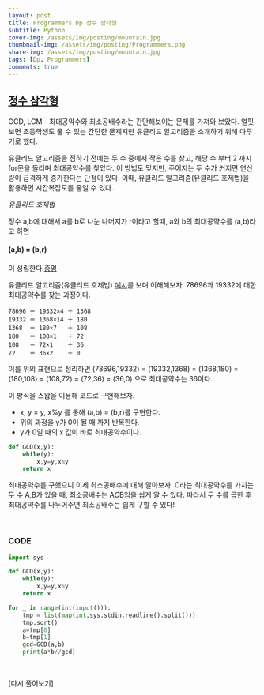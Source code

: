 ```yaml
---
layout: post
title: Programmers Dp 정수 삼각형
subtitle: Python
cover-img: /assets/img/posting/mountain.jpg
thumbnail-img: /assets/img/posting/Programmers.png
share-img: /assets/img/posting/mountain.jpg
tags: [Dp, Programmers]
comments: true
---
```


## [정수 삼각형](https://programmers.co.kr/learn/courses/30/lessons/43105?language=python3)

GCD, LCM - 최대공약수와 최소공배수라는 간단해보이는 문제를 가져와 보았다. 얼핏 보면 초등학생도 풀 수 있는 간단한 문제지만 유클리드 알고리즘을 소개하기 위해 다루기로 했다.

유클리드 알고리즘을 접하기 전에는 두 수 중에서 작은 수를 찾고, 해당 수 부터 2 까지 for문을 돌리며 최대공약수를 찾았다. 이 방법도 맞지만, 주어지는 두 수가 커지면 연산량이 급격하게 증가한다는 단점이 있다. 이때, 유클리드 알고리즘(유클리드 호제법)을 활용하면 시간복잡도를 줄일 수 있다.

_유클리드 호제법_

정수 a,b에 대해서 a를 b로 나눈 나머지가 r이라고 할때, a와 b의 최대공약수를 (a,b)라고 하면

#### (a,b) = (b,r)

이 성립한다.[증명](https://ko.wikipedia.org/wiki/%EC%9C%A0%ED%81%B4%EB%A6%AC%EB%93%9C_%ED%98%B8%EC%A0%9C%EB%B2%95)

유클리드 알고리즘(유클리드 호제법) [예시](https://ko.wikipedia.org/wiki/%EC%9C%A0%ED%81%B4%EB%A6%AC%EB%93%9C_%ED%98%B8%EC%A0%9C%EB%B2%95)를 보며 이해해보자.
78696과 19332에 대한 최대공약수를 찾는 과정이다.

```
78696 ＝ 19332×4 ＋ 1368
19332 ＝ 1368×14 ＋ 180
1368  ＝ 180×7   ＋ 108
180   ＝ 108×1   ＋ 72
108   ＝ 72×1    ＋ 36
72    ＝ 36×2    ＋ 0
```

이를 위의 표현으로 정리하면
(78696,19332) = (19332,1368) = (1368,180) = (180,108) = (108,72) = (72,36) = (36,0)
으로 최대공약수는 36이다.

이 방식을 스왑을 이용해 코드로 구현해보자.

- x, y = y, x%y 를 통해 (a,b) = (b,r)를 구현한다.
- 위의 과정을 y가 0이 될 때 까지 반복한다.
- y가 0일 때의 x 값이 바로 최대공약수이다.

```python
def GCD(x,y):
    while(y):
        x,y=y,x%y
    return x
```

최대공약수를 구했으니 이제 최소공배수에 대해 알아보자.
C라는 최대공약수를 가지는 두 수 A,B가 있을 때, 최소공배수는 A*C*B임을 쉽게 알 수 있다. 따라서 두 수를 곱한 후 최대공약수를 나누어주면 최소공배수는 쉽게 구할 수 있다!

<br>

### CODE

```python
import sys

def GCD(x,y):
    while(y):
        x,y=y,x%y
    return x

for _ in range(int(input())):
    tmp = list(map(int,sys.stdin.readline().split()))
    tmp.sort()
    a=tmp[0]
    b=tmp[1]
    gcd=GCD(a,b)
    print(a*b//gcd)
```

<br>

[다시 풀어보기]
<br>
<br>
